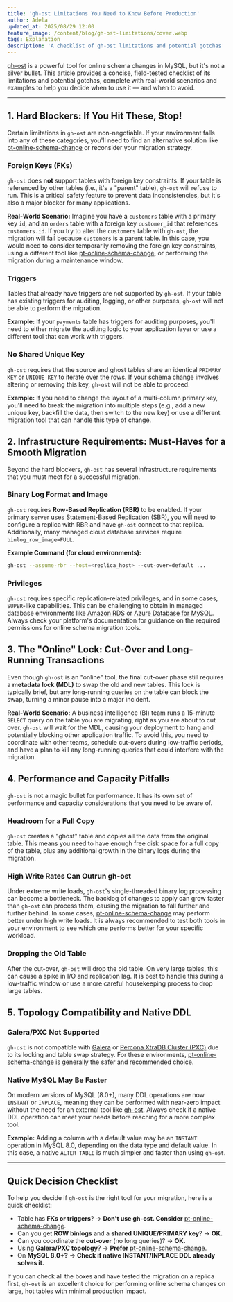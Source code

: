 ```yaml
---
title: 'gh-ost Limitations You Need to Know Before Production'
author: Adela
updated_at: 2025/08/29 12:00
feature_image: /content/blog/gh-ost-limitations/cover.webp
tags: Explanation
description: 'A checklist of gh-ost limitations and potential gotchas'
---
```


[gh-ost](https://github.com/github/gh-ost) is a powerful tool for online schema changes in MySQL, but it's not a silver bullet. This article provides a concise, field-tested checklist of its limitations and potential gotchas, complete with real-world scenarios and examples to help you decide when to use it — and when to avoid.

---

## 1. Hard Blockers: If You Hit These, Stop!

Certain limitations in `gh-ost` are non-negotiable. If your environment falls into any of these categories, you'll need to find an alternative solution like [pt-online-schema-change](https://docs.percona.com/percona-toolkit/pt-online-schema-change.html) or reconsider your migration strategy.

### Foreign Keys (FKs)

`gh-ost` does **not** support tables with foreign key constraints. If your table is referenced by other tables (i.e., it's a "parent" table), `gh-ost` will refuse to run. This is a critical safety feature to prevent data inconsistencies, but it's also a major blocker for many applications.

**Real-World Scenario:** Imagine you have a `customers` table with a primary key `id`, and an `orders` table with a foreign key `customer_id` that references `customers.id`. If you try to alter the `customers` table with `gh-ost`, the migration will fail because `customers` is a parent table. In this case, you would need to consider temporarily removing the foreign key constraints, using a different tool like [pt-online-schema-change](https://docs.percona.com/percona-toolkit/pt-online-schema-change.html), or performing the migration during a maintenance window.

### Triggers

Tables that already have triggers are not supported by `gh-ost`. If your table has existing triggers for auditing, logging, or other purposes, `gh-ost` will not be able to perform the migration.

**Example:** If your `payments` table has triggers for auditing purposes, you'll need to either migrate the auditing logic to your application layer or use a different tool that can work with triggers.

### No Shared Unique Key

`gh-ost` requires that the source and ghost tables share an identical `PRIMARY KEY` or `UNIQUE KEY` to iterate over the rows. If your schema change involves altering or removing this key, `gh-ost` will not be able to proceed.

**Example:** If you need to change the layout of a multi-column primary key, you'll need to break the migration into multiple steps (e.g., add a new unique key, backfill the data, then switch to the new key) or use a different migration tool that can handle this type of change.

## 2. Infrastructure Requirements: Must-Haves for a Smooth Migration

Beyond the hard blockers, `gh-ost` has several infrastructure requirements that you must meet for a successful migration.

### Binary Log Format and Image

`gh-ost` requires **Row-Based Replication (RBR)** to be enabled. If your primary server uses Statement-Based Replication (SBR), you will need to configure a replica with RBR and have `gh-ost` connect to that replica. Additionally, many managed cloud database services require `binlog_row_image=FULL`.

**Example Command (for cloud environments):**
 ```bash
 gh-ost --assume-rbr --host=<replica_host> --cut-over=default ...
 ```

### Privileges

`gh-ost` requires specific replication-related privileges, and in some cases, `SUPER`-like capabilities. This can be challenging to obtain in managed database environments like [Amazon RDS](https://aws.amazon.com/rds/) or [Azure Database for MySQL](https://azure.microsoft.com/en-us/products/azure-database-for-mysql). Always check your platform's documentation for guidance on the required permissions for online schema migration tools.

## 3. The "Online" Lock: Cut-Over and Long-Running Transactions

Even though `gh-ost` is an "online" tool, the final cut-over phase still requires a **metadata lock (MDL)** to swap the old and new tables. This lock is typically brief, but any long-running queries on the table can block the swap, turning a minor pause into a major incident.

**Real-World Scenario:** A business intelligence (BI) team runs a 15-minute `SELECT` query on the table you are migrating, right as you are about to cut over. `gh-ost` will wait for the MDL, causing your deployment to hang and potentially blocking other application traffic. To avoid this, you need to coordinate with other teams, schedule cut-overs during low-traffic periods, and have a plan to kill any long-running queries that could interfere with the migration.

## 4. Performance and Capacity Pitfalls

`gh-ost` is not a magic bullet for performance. It has its own set of performance and capacity considerations that you need to be aware of.

### Headroom for a Full Copy

`gh-ost` creates a "ghost" table and copies all the data from the original table. This means you need to have enough free disk space for a full copy of the table, plus any additional growth in the binary logs during the migration.

### High Write Rates Can Outrun gh-ost

Under extreme write loads, `gh-ost`'s single-threaded binary log processing can become a bottleneck. The backlog of changes to apply can grow faster than `gh-ost` can process them, causing the migration to fall further and further behind. In some cases, [pt-online-schema-change](https://docs.percona.com/percona-toolkit/pt-online-schema-change.html) may perform better under high write loads. It is always recommended to test both tools in your environment to see which one performs better for your specific workload.

### Dropping the Old Table

After the cut-over, `gh-ost` will drop the old table. On very large tables, this can cause a spike in I/O and replication lag. It is best to handle this during a low-traffic window or use a more careful housekeeping process to drop large tables.

## 5. Topology Compatibility and Native DDL

### Galera/PXC Not Supported

`gh-ost` is not compatible with [Galera](https://galeracluster.com/) or [Percona XtraDB Cluster (PXC)](https://www.percona.com/software/mysql-database/percona-xtradb-cluster) due to its locking and table swap strategy. For these environments, [pt-online-schema-change](https://docs.percona.com/percona-toolkit/pt-online-schema-change.html) is generally the safer and recommended choice.

### Native MySQL May Be Faster

On modern versions of MySQL (8.0+), many DDL operations are now `INSTANT` or `INPLACE`, meaning they can be performed with near-zero impact without the need for an external tool like [gh-ost](https://github.com/github/gh-ost). Always check if a native DDL operation can meet your needs before reaching for a more complex tool.

**Example:** Adding a column with a default value may be an `INSTANT` operation in MySQL 8.0, depending on the data type and default value. In this case, a native `ALTER TABLE` is much simpler and faster than using `gh-ost`.

---

## Quick Decision Checklist

To help you decide if `gh-ost` is the right tool for your migration, here is a quick checklist:

- Table has **FKs or triggers**? → **Don't use gh-ost. Consider** [pt-online-schema-change](https://docs.percona.com/percona-toolkit/pt-online-schema-change.html).
- Can you get **ROW binlogs** and a **shared UNIQUE/PRIMARY key**? → **OK.**
- Can you coordinate the **cut-over** (no long queries)? → **OK.**
- Using **Galera/PXC topology**? → **Prefer** [pt-online-schema-change](https://docs.percona.com/percona-toolkit/pt-online-schema-change.html).
- On **MySQL 8.0+?** → **Check if native INSTANT/INPLACE DDL already solves it.**

If you can check all the boxes and have tested the migration on a replica first, `gh-ost` is an excellent choice for performing online schema changes on large, hot tables with minimal production impact.